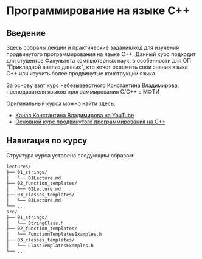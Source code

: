 # Программирование на языке C++

## Введение

<p>Здесь собраны лекции и практические задания/код для изучения продвинутого программирования на языке C++. Данный курс подходит для студентов Факультета компьютерных наук, в особенности для ОП "Прикладной анализ данных", кто хочет освежить свои знания языка C++ или изучить более продвинутые конструкции языка</p>

<p>За основу взят курс небезызвестного Константина Владимирова, преподавателя языков программирования C/C++ в МФТИ</p>

<p>Оригинальный курса можно найти здесь:</p>
<ul>
  <li><a href="https://www.youtube.com/@tilir">Канал Константина Владимирова на YouTube</a></li>
  <li><a href="https://youtube.com/playlist?list=PL3BR09unfgcgf7R88ZQRQqWOdLy4pRW2h&si=WKnCTstVL7XXQXph">Основной курс продвинутого программирования на C++</a></li>
</ul>

## Навигация по курсу

<p>Структура курса устроена следующим образом:</p>

```bash
lectures/
├── 01_strings/
│   └── 01Lecture.md
├── 02_function_templates/
│   └── 02Lecture.md
├── 03_classes_templates/
│   └── 03Lecture.md
└── ...
src/
├── 01_strings/
│   └── StringClass.h
├── 02_function_templates/
│   └── FunctionTemplatesExamples.h
├── 03_classes_templates/
│   └── ClassTemplatesExamples.h
└── ...
```
